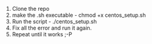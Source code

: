 1. Clone the repo
2. make the .sh executable - chmod +x centos_setup.sh
3. Run the script - ./centos_setup.sh
4. Fix all the error and run it again.
5. Repeat until it works ;-P
